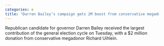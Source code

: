 ```yaml
---
categories: e
title: "Darren Bailey’s campaign gets 2M boost from conservative megadonor Richard Uihlein"
---
```

Republican candidate for governor Darren Bailey received the largest contribution of the  general election cycle on Tuesday, with a $2 million donation from conservative megadonor Richard Uihlein.
